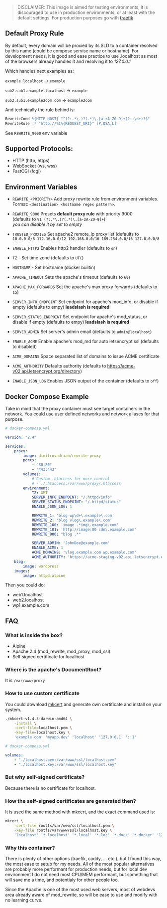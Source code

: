 > DISCLAIMER: This image is aimed for testing environments, it is discouraged to use in production environments, or at least with the default settings.
> For production purposes go with [traefik](https://traefik.io/)

## Default Proxy Rule

By default, every domain will be proxied by its SLD to a container resolved by this name (could be compose servise name or hostname). For development needs, it is good and ease practice to use .localhost as most of the browsers already handles it and resolving it to _127.0.0.1_

Which handles next examples as:

`example.localhost` -> `example`

`sub2.sub1.example.localhost` -> `example`

`sub2.sub1.example2com.com` -> `example2com`

And technically the rule behind is:

```apache
RewriteCond %{HTTP_HOST} "^(?:.*\.)?(.*)\.[a-zA-Z0-9]+(?::\d+)?$"
RewriteRule .* "http://%1%{REQUEST_URI}" [P,QSA,L]
```

See `REWRITE_9000` env variable

## Supported Protocols:

-   HTTP (http, https)
-   WebSocket (ws, wss)
-   FastCGI (fcgi)

## Environment Variables

-   `REWRITE_<PRIORITY>` Add proxy rewrite rule from environment variables. \
    Format: `<destination> <hostname regex pattern>`.

-   `REWRITE_9000` Presets **default proxy rule** with priority 9000 \
    (defaults to `%1 (?:.*\.)?(.*)\.[a-zA-Z0-9]+`)\
    _you can disable it by set to empty_

-   `TRUSTED_PROXIES` Set apache2 remote_ip proxy list (defaults to `10.0.0.0/8 172.16.0.0/12 192.168.0.0/16 169.254.0.0/16 127.0.0.0/8`

-   `ENABLE_HTTP2` Enables http2 handler (defaults to `on`)

-   `TZ` - Set time zone (defaults to `UTC`)

-   `HOSTNAME` - Set hostname (docker builtin)

-   `APACHE_TIMEOUT` Sets the apache's timeout (defaults to `60`)

-   `APACHE_MAX_FORWARDS` Set the apache's max proxy forwards (defaults to `15`)

-   `SERVER_INFO_ENDPOINT` Set endpoint for apache's mod_info, or disable if empty (defaults to empy) **leadslash is required**

-   `SERVER_STATUS_ENDPOINT` Set endpoint for apache's mod_status, or disable if empty (defaults to empy) **leadslash is required**

-   `SERVER_ADMIN` Set server's admin email (defaults to `admin@localhost`)

-   `ENABLE_ACME` Enable apache's mod_md for auto letsencrypt ssl (defaults to disabled)

-   `ACME_DOMAINS` Space separated list of domains to issue ACME certificate

-   `ACME_AUTHORITY` Defaults authority (defaults to https://acme-v02.api.letsencrypt.org/directory)

-   `ENABLE_JSON_LOG` Enables JSON output of the container (defaults to `off`)

## Docker Compose Example

Take in mind that the proxy container must see target containers in the network. You could use user defined networks and network aliases for that purpose.

```yaml
# docker-compose.yml

version: "2.4"

services:
    proxy:
        image: dimitrovadrian/rewrite-proxy
        ports:
            - "80:80"
            - "443:443"
        volumes:
            # Custom .htaccess for more control
            # - ./.htaccess:/var/www/proxy/.htaccess
        environment:
            TZ: GMT
            SERVER_INFO_ENDPOINT: "/.httpd/info"
            SERVER_STATUS_ENDPOINT: "/.httpd/status"
            ENABLE_JSON_LOG: 1

            REWRITE_1: 'blog wp\d+\.example\.com'
            REWRITE_2: 'blog vlog\.example\.com'
            REWRITE_100: 'image .*img\.example.com'
            REWRITE_101: 'http://image:80 cdn\.example.com'
            REWRITE_900: "blog .*"

            SERVER_ADMIN: 'JohnDoe@example.com'
            ENABLE_ACME: 1
            ACME_DOMAINS: 'vlog.example.com wp.example.com'
            ACME_AUTHORITY: 'https://acme-staging-v02.api.letsencrypt.org/directory'
    blog:
        image: wordpress
    images:
        image: httpd:alpine
```

Then you could do:

-   web1.localhost
-   web2.localhost
-   wp1.example.com

## FAQ

### What is inside the box?

-   Alpine
-   Apache 2.4 (mod_rewrite, mod_proxy, mod_ssl)
-   Self signed certificate for localhost

### Where is the apache's DocumentRoot?

It is `/var/www/proxy`

### How to use custom certificate

You could download [mkcert](https://github.com/FiloSottile/mkcert/releases) and generate own certificate and install on your system.

```bash
./mkcert-v1.4.3-darwin-amd64 \
    -install \
    -cert-file=localhost.pem \
    -key-file=localhost.key \
    'example.com' 'myapp.dev' 'localhost' '127.0.0.1' '::1'
```

```yaml
# docker-compose.yml

volumes:
    - "./localhost.pem:/var/www/ssl/localhost.pem"
    - "./localhost.key:/var/www/ssl/localhost.key"
```

### But why self-signed certificate?

Because there is no certificate for localhost.

### How the self-signed certificates are generated then?

It is used the same method with mkcert, and the exact command used is:

```bash
mkcert \
    -cert-file rootfs/var/www/ssl/localhost.pem \
    -key-file rootfs/var/www/ssl/localhost.key \
    'localhost' '*.localhost' '*.local' '*.loc' '*.dock' '*.docker' '127.0.0.1' '::1'
```

### Why this container?

There is plenty of other options (traefik, caddy, ... etc.), but I found this way, the most ease to setup for my needs. All of the most popular alternatives are probably more performant for production needs, but for local dev environment I do not need most CPU/MEM performant, but something that will save me a time, and potentialy for other people too.

Since the Apache is one of the most used web servers, most of webdevs area already aware of mod_rewrite, so will be ease to use and modify with no learning curve.
